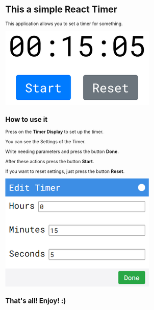 # This a simple React Timer

This application allows you to set a timer for something.

<img src="./src/img/TimerScreen.png" alt="Timer Screenshot" width="450px">

## How to use it

Press on the __Timer Display__ to set up the timer.

You can see the Settings of the Timer.

Write needing parameters and press the button __Done__.

After these actions press the button __Start__.

If you want to reset settings, just press the button __Reset__.

<img src="./src/img/Settings.png" alt="Timer Screenshot" width="450px">

## That's all! Enjoy! :)
